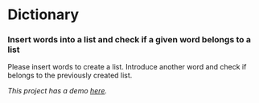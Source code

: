 # Dictionary

### Insert words into a list and check if a given word belongs to a list

Please insert words to create a list. Introduce another word and check if belongs to the previously created list.

*This project has a demo [here](https://vladmrn.github.io/Dictionary/).*
